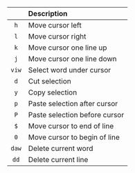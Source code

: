 |   | Description |
|:-:|:-|
| `h` | Move cursor left |
| `l` | Move cursor right |
| `k` | Move cursor one line up |
| `j` | Move cursor one line down |
| `viw` | Select word under cursor |
| `d` | Cut selection |
| `y` | Copy selection |
| `p` | Paste selection after cursor |
| `P` | Paste selection before cursor |
| `$` | Move cursor to end of line |
| `0` | Move cursor to begin of line |
| `daw` | Delete current word |
| `dd` | Delete current line |
